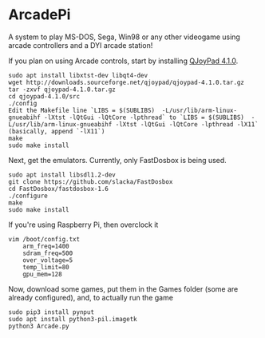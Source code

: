 # ArcadePi
A system to play MS-DOS, Sega, Win98 or any other videogame using arcade controllers and a DYI arcade station!

If you plan on using Arcade controls, start by installing [QJoyPad 4.1.0](http://qjoypad.sourceforge.net/#download). 

    sudo apt install libxtst-dev libqt4-dev
    wget http://downloads.sourceforge.net/qjoypad/qjoypad-4.1.0.tar.gz
    tar -zxvf qjoypad-4.1.0.tar.gz 
    cd qjoypad-4.1.0/src
    ./config
    Edit the Makefile line `LIBS = $(SUBLIBS)  -L/usr/lib/arm-linux-gnueabihf -lXtst -lQtGui -lQtCore -lpthread` to `LIBS = $(SUBLIBS)  -L/usr/lib/arm-linux-gnueabihf -lXtst -lQtGui -lQtCore -lpthread -lX11` (basically, append `-lX11`)
    make
    sudo make install
    
Next, get the emulators. Currently, only FastDosbox is being used.

    sudo apt install libsdl1.2-dev
    git clone https://github.com/slacka/FastDosbox
    cd FastDosbox/fastdosbox-1.6
    ./configure
    make
    sudo make install
    
If you're using Raspberry Pi, then overclock it

    vim /boot/config.txt
        arm_freq=1400
        sdram_freq=500
        over_voltage=5
        temp_limit=80
        gpu_mem=128
    
Now, download some games, put them in the Games folder (some are already configured), and, to actually run the game

    sudo pip3 install pynput
    sudo apt install python3-pil.imagetk
    python3 Arcade.py



